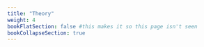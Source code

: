 ```yaml
---
title: "Theory"
weight: 4
bookFlatSection: false #this makes it so this page isn't seen
bookCollapseSection: true
---
```

